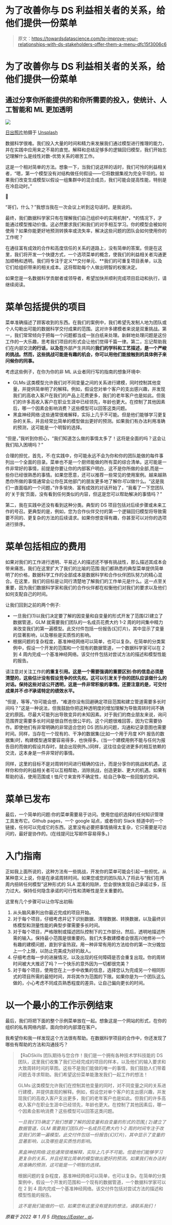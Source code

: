 # 为了改善你与 DS 利益相关者的关系，给他们提供一份菜单

> 原文：<https://towardsdatascience.com/to-improve-your-relationships-with-ds-stakeholders-offer-them-a-menu-dfc15f3006c6>

# 为了改善你与 DS 利益相关者的关系，给他们提供一份菜单

## 通过分享你所能提供的和你所需要的投入，使统计、人工智能和 ML 更加透明

![](img/2b1a62379f842059e62a7db8ed4e78ec.png)

[日出照片](https://unsplash.com/@sunrisephotography?utm_source=unsplash&utm_medium=referral&utm_content=creditCopyText)拍摄于 [Unsplash](https://unsplash.com/s/photos/menu?utm_source=unsplash&utm_medium=referral&utm_content=creditCopyText)

数据科学很难。我们投入大量的时间和精力来发展我们通过模型进行推理的能力，并在实践中应用来之不易的直觉。解释和总结足够多的逻辑回归模型，我们开始忘记理解什么是线性对数-优势关系的艰苦工作。

这是一个相对简单的方法。想象一下，当我们说这样的话时，我们可怜的利益相关者，“嗯，第一个模型没有对结构做任何假设——它将数据集视为完全平坦的。如果我们改变生成模型以假设一组集群中的混合成员，我们可能会提高性能，特别是在冷启动时。”

🥺

“哥们，什么？”我想当我在一次会议上听到这句话时。是我说的。

最终，我们数据科学家只有在理解我们自己组织中的实用机制*，*的情况下，才能通过模型推动价值。这必然要求我们和我们的对手相互学习。你的模型会被如何使用？如果你能更好地预测转换率或流失率，解决这些问题的团队会如何使用你的工作呢？

在通往富有成效的合作和高度信任的关系的道路上，没有简单的答案。但是在这里，我们将开发一个快捷方式，一个选项菜单的概念，使我们的利益相关者沟通更加顺畅和透明。我们将专注于定义**交付单元、**我们的可重复项目表单，以及它们给组织带来的相关成本。这将帮助每个人做出明智的权衡决定。

如果您是一名数据科学贡献者或领导者，希望加快并顺利完成项目启动和执行，请继续阅读。

# 菜单包括提供的项目

菜单准确描述了顾客收到的东西。在我们的案例中，我们希望先发制人地为团队或个人勾勒出可能的数据科学交付成果的范围。这对许多建模者来说是双重挑战。第一，我们常常倾向于把每一个问题都当成一张白纸来处理。新鲜地处理问题是这份工作的一大乐趣，思考我们项目的形式会让他们觉得千篇一律。第二，忘记帮助我们在内部交流**的行话，以及在**外部产生共鸣的**我们的学科和工艺描述，是一个严峻的挑战。然而，这些挑战可能是有趣的机会，你可以用他们能接触到的具体例子来问候你的同事。**

考虑这些例子，在你为你的非 ML 从业者同行写的指南的想象环境中:

*   GLMs:这类模型允许我们对不同变量之间的关系进行建模，同时控制其他变量，并提供简单明了的解释。例如，假设您对单个客户的支出感兴趣，并发现我们的高收入客户在我们的产品上花费更多，我们的老年客户也是如此。但我们的许多高收入客户在职业生涯中已经领先，年龄也更大。在控制了其他因素后，哪一个因素会影响消费？这些模型可以回答这类问题。
*   黑盒神经网络:这些通常很难解释，实际上几乎不可能。但是他们能够学习更复杂的关系，并且经常比简单的模型做出更好的预测。如果我们有办法利用准确的预测，这可能是一个明智的选择。

“但是，”我听到你担心，“我们知道怎么做的事情太多了！这将是全面的吗？这会让我们陷入困境吗？”

合理的担忧，首先，不:在实践中，你可能永远不会为你和你的团队能做的每件事列出一个全面的目录。菜单也不是一个厨师能做的所有菜的综合清单。这可能是一件非常好的事情，前提是你要让你的内部客户明白，这不是你所做的全部,而是一些你已经很熟悉的事情。如果您愿意，还可以推荐一些常见的使用案例。越来越熟悉你所做的事情通常会让你在其他部门的朋友更多地了解你*可以*做什么。“这是我们一直面临的一个问题，”许多愉快、富有成效的对话开始了，“我看了一下您团队的‘关于我’页面，没有看到任何类似的内容，但这是您可以帮助解决的事情吗？”

第二，我在实践中还没有看到这种分类。典型的 DS 项目包括对后续步骤或未来工作的号召。更典型的是，例如，您为合作伙伴交付的第一个逻辑回归模型将导致需要不同的、更复杂的方法的后续请求。如果你想变得有趣，你甚至可以对你的选项进行排序。

# 菜单包括相应的费用

如果对我们的工作进行透明、平易近人的描述还不够有挑战性，那么描述其成本会带来痛苦。我们在这里扩大了我们的比喻的范围:我们都熟悉的典型菜单提供简单明了的价格，数据科学工作的全部成本是数据科学和合作伙伴团队努力的精心混合。在这里，我们的目标是让同行清楚地了解我们的工作单元是什么。这一点至关重要，因为我们数据科学家和我们的合作伙伴都在权衡他们对我们的要求以及他们如何支配自己的时间。

让我们回到之前的两个例子:

*   一旦我们(1)以我们决定要了解的因变量和自变量的形式开发了范围(2)建立了数据管道，GLM 就需要我们团队的一名成员花费大约 1-2 周的时间集中精力来改变我们的第一遍模型。此交付件包括一份报告(幻灯片)，其中显示了变量的显著影响，以及哪些是实质性的影响。
*   根据问题的复杂程度，基准神经网络可以简单，也可以复杂。在简单的分类案例中，假设一个开发的范围和一个现有的数据管道，一个数据科学家可以在 2 到 4 周内完成一个基准神经网络。该交付件包括对尝试方法的描述和模型性能的报告。

请注意对关注工作的**的重复引用。这是一个需要强调的重要区别:你的信息必须是清楚的，这些估计没有假设竞争的优先权。这可以引发关于你的团队应该做什么的对话。保持这些对话公开透明，这是一件非常积极的事情。还要注意的是，可交付成果并不*也不*承诺特定的绩效水平。**

“但是，等等，”你可能会想，“难道你没有回避确定项目范围和建立管道需要多长时间吗？”这是一种说法，但我鼓励你把这种透明度的增加理解为导致周转时间不确定的原因。尽最大可能列出导致变异的未知因素。对于我们的商业朋友来说，询问范围界定需要多长时间是很自然也很公平的。这个问题很难回答，因为它需要协作。即使他们有非常明确的非常适合您的 DS 团队的问题，沟通和记录意图也需要时间。同样，当存在一个现有的、干净的数据集(比如一个用于月度 KPI 报告的数据集)时，构建模型通常要容易得多，也快得多。(当一个建模用例不能与任何为报告目的而做的假设共存时，就会出现例外。)同样，这往往会促进更多的相互依赖的交流，这本身是一件非常好的事情。

同样，这里的目标不是对周转时间进行精确的估计。而是分享你的挑战和机遇，这样你和你的利益相关者可以互相帮助，消除挑战，创造更新、更大的机遇。如果有帮助的话，使用范围或 t 恤尺寸来宣传不确定性，给自己争取一些回旋的空间。

# 菜单已发布

最后，一个简单的问题:你的菜单需要易于访问。使用您组织选择的任何知识管理工具发布它。Github pages，一个 google 站点，或者你的 Slack 频道中的一个链接，任何可以完成它的东西。这里没有必要把事情搞得太复杂，它只需要是可访问的，最好是协作的。(在线提问比写邮件容易得多。)

# 入门指南

正如我上面所说的，这种方法有一些挑战，开发你的菜单可能会引起一些担忧。从某种意义上说，你是在承诺周转时间。如果您或您的团队陷入了将此与“我们在两周内扭转任何模型”这种形式的 SLA 混淆的陷阱，您会很快发现自己承诺过多，压力过大。保持任何隐含承诺的可行性和清晰性是至关重要的。

这里有几个步骤可以让你写出初稿:

1.  从头脑风暴列出你最近完成的项目开始。
2.  对于每个项目，仔细考虑并记下识别数据、清理数据、转换数据，以及最终训练模型和测量性能的典型步骤需要多长时间。
3.  对于每个项目，严格限制或描述团队控制下的工作部分。然后，透明地描述所需的输入。保持最小范围是很重要的。我们大多数建模者会很高兴地修补一个有趣的建模问题，直到宇宙热寂。用一种非常有用的方法给你的第一次分娩加上一个上限，以防止完美成为好的敌人。
4.  仔细考虑每一步的进展情况，以及出现的任何障碍是否会重复出现。你的周转时间被大大推迟了吗？一个快乐的意外因为一切都很完美？
5.  对于每个项目，使用您在上一步中收集的信息，选择您认为完成另一个相同形式的项目所需的最短时间，并将其作为范围的下限。如果你是为一个团队这么做的，小心考虑不同成员熟悉程度的差异。让自己偏向更长的时间。

# 以一个最小的工作示例结束

最后，我们将把下面的整个示例菜单放在一起。想象这是一个网站的形式，在你的组织的私有网络内部，面向你的内部潜在客户。

我希望你和我一样发现这个方法很有帮助。在数据科学项目的合作中，你还发现了哪些有帮助的方法和沟通技巧？

> 【RaDSkills 团队期待与您合作！我们是一个拥有各种技术学科技能的 DS 团队，这里我们收集了我们已经完成的项目的样本，以及他们的输入要求和大致周转时间的草图。这些不是我们能做的唯一的事情，我们鼓励人们带着问题去寻求帮助。我们希望这份菜单能激发我们一起工作的想法！
> 
> GLMs:这类模型允许我们在控制其他变量的同时，对不同变量之间的关系进行建模，并提供直观的解释。例如，假设您对单个客户的支出感兴趣，并发现我们的高收入客户支出更多，我们的老年客户也是如此。但我们的许多高收入客户在职业生涯中已经领先，年龄也更大。在控制了其他因素后，哪一个因素会影响消费？这些模型可以回答这类问题。
> 
> *一旦我们(1)确定了我们想要了解的因变量和自变量的形式的范围,( 2)建立了数据管道，GLM 需要我们团队的一名成员花费大约 1-2 周的时间专注于改变我们的第一遍模型。此交付件包括一份报告(幻灯片)，其中显示了变量的显著影响，以及哪些是实质性的影响。*
> 
> *黑盒神经网络:这些通常很难解释，实际上几乎不可能。但是他们能够学习更复杂的关系，并且经常比简单的模型做出更好的预测。如果我们有办法利用准确的预测，这可能是一个明智的选择。*
> 
> 根据问题的复杂程度，基准神经网络可以简单，也可以复杂。在简单的分类案例中，假设一个开发的范围和一个现有的数据管道，一个数据科学家可以在 2 到 4 周内完成一个基准神经网络。该交付件包括对尝试方法的描述和模型性能的报告。
> 
> *这不是我们能做的一切，如果您有这里没有提到的想法，请联系我们！*

*原载于 2022 年 1 月 5 日*[*https://Easter . ai*](https://easter.ai/post/ds-menu/)*。*